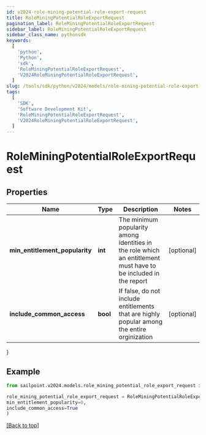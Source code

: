 ```yaml
---
id: v2024-role-mining-potential-role-export-request
title: RoleMiningPotentialRoleExportRequest
pagination_label: RoleMiningPotentialRoleExportRequest
sidebar_label: RoleMiningPotentialRoleExportRequest
sidebar_class_name: pythonsdk
keywords:
  [
    'python',
    'Python',
    'sdk',
    'RoleMiningPotentialRoleExportRequest',
    'V2024RoleMiningPotentialRoleExportRequest',
  ]
slug: /tools/sdk/python/v2024/models/role-mining-potential-role-export-request
tags:
  [
    'SDK',
    'Software Development Kit',
    'RoleMiningPotentialRoleExportRequest',
    'V2024RoleMiningPotentialRoleExportRequest',
  ]
---
```


# RoleMiningPotentialRoleExportRequest

## Properties

| Name | Type | Description | Notes |
| --- | --- | --- | --- |
| **min_entitlement_popularity** | **int** | The minimum popularity among identities in the role which an entitlement must have to be included in the report | [optional] |
| **include_common_access** | **bool** | If false, do not include entitlements that are highly popular among the entire orginization | [optional] |

}

## Example

```python
from sailpoint.v2024.models.role_mining_potential_role_export_request import RoleMiningPotentialRoleExportRequest

role_mining_potential_role_export_request = RoleMiningPotentialRoleExportRequest(
min_entitlement_popularity=0,
include_common_access=True
)

```

[[Back to top]](#)
